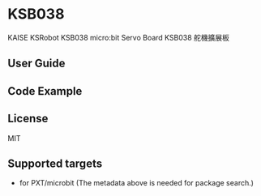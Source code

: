 # KSB038
KAISE KSRobot KSB038 micro:bit Servo Board
KSB038 舵機擴展板

## User Guide 

## Code Example 

## License

MIT

## Supported targets

* for PXT/microbit
(The metadata above is needed for package search.)


